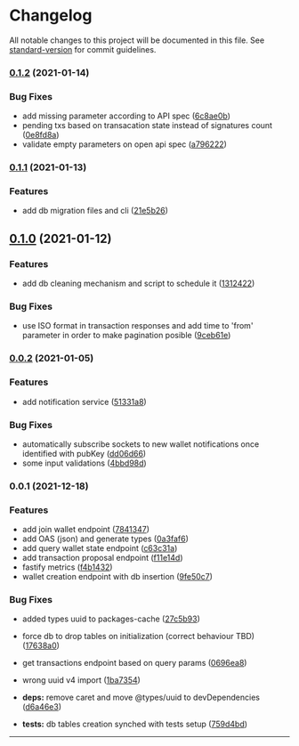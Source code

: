 # Changelog

All notable changes to this project will be documented in this file. See [standard-version](https://github.com/conventional-changelog/standard-version) for commit guidelines.

### [0.1.2](https://github.com/input-output-hk/multisig-coordination-server/compare/v0.1.1...v0.1.2) (2021-01-14)


### Bug Fixes

* add missing parameter according to API spec ([6c8ae0b](https://github.com/input-output-hk/multisig-coordination-server/commit/6c8ae0bac2154ad1c09528cad68495219119a397))
* pending txs based on transacation state instead of signatures count ([0e8fd8a](https://github.com/input-output-hk/multisig-coordination-server/commit/0e8fd8ae973fa1d0c92f93dd8a3f1f327e57efac))
* validate empty parameters on open api spec ([a796222](https://github.com/input-output-hk/multisig-coordination-server/commit/a796222425c1b4842540422a761c573dfe9206df))

### [0.1.1](https://github.com/input-output-hk/multisig-coordination-server/compare/v0.1.0...v0.1.1) (2021-01-13)


### Features

* add db migration files and cli ([21e5b26](https://github.com/input-output-hk/multisig-coordination-server/commit/21e5b2660b31983fbff9dd18a59cade01e8930ce))

## [0.1.0](https://github.com/input-output-hk/multisig-coordination-server/compare/v0.0.2...v0.1.0) (2021-01-12)


### Features

* add db cleaning mechanism and script to schedule it ([1312422](https://github.com/input-output-hk/multisig-coordination-server/commit/1312422259c7058621cbdaadfb5c46cf20ce7aa6))


### Bug Fixes

* use ISO format in transaction responses and add time to 'from' parameter in order to make pagination posible ([9ceb61e](https://github.com/input-output-hk/multisig-coordination-server/commit/9ceb61ebc0464df0e18dcc6cecb0c3fbf4a903fa))

### [0.0.2](https://github.com/input-output-hk/multisig-coordination-server/compare/v0.0.1...v0.0.2) (2021-01-05)


### Features

* add notification service ([51331a8](https://github.com/input-output-hk/multisig-coordination-server/commit/51331a84f74d3321030ff36904747cf8f7883216))


### Bug Fixes

* automatically subscribe sockets to new wallet notifications once identified with pubKey ([dd06d66](https://github.com/input-output-hk/multisig-coordination-server/commit/dd06d6611186a2639bcdcbcf7116cfd414dee034))
* some input validations ([4bbd98d](https://github.com/input-output-hk/multisig-coordination-server/commit/4bbd98d9d9ae9feb01dfb19e814014db41d1abb8))

### 0.0.1 (2021-12-18)


### Features

* add join wallet endpoint ([7841347](https://github.com/input-output-hk/multisig-coordination-server/commit/7841347c7c63b0f3010297d9d6f0b76ee55fa095))
* add OAS (json) and generate types ([0a3faf6](https://github.com/input-output-hk/multisig-coordination-server/commit/0a3faf6455c0bb4d8f246383af7e8f2abef4a182))
* add query wallet state endpoint ([c63c31a](https://github.com/input-output-hk/multisig-coordination-server/commit/c63c31ac80f1ca811c41cb4841e893354ca53691))
* add transaction proposal endpoint ([f11e14d](https://github.com/input-output-hk/multisig-coordination-server/commit/f11e14d56ea54daa244308392dd9e761bda1a2d9))
* fastify metrics ([f4b1432](https://github.com/input-output-hk/multisig-coordination-server/commit/f4b14325a1c48d3d8e31b207fb51f25242cc02cd))
* wallet creation endpoint with db insertion ([9fe50c7](https://github.com/input-output-hk/multisig-coordination-server/commit/9fe50c716052ea31fc21362047c062c645beba5d))


### Bug Fixes

* added types uuid to packages-cache ([27c5b93](https://github.com/input-output-hk/multisig-coordination-server/commit/27c5b938f0b477925ea499aeac9b17a91de6130b))
* force db to drop tables on initialization (correct behaviour TBD) ([17638a0](https://github.com/input-output-hk/multisig-coordination-server/commit/17638a0fe2affc34a28f09e1cfcade7edfe90808))
* get transactions endpoint based on query params ([0696ea8](https://github.com/input-output-hk/multisig-coordination-server/commit/0696ea8248ab15f1acf81c2bf0b6759a5aa5c191))
* wrong uuid v4 import ([1ba7354](https://github.com/input-output-hk/multisig-coordination-server/commit/1ba7354f9564dee92184274bfef378696082771a))
* **deps:** remove caret and move @types/uuid to devDependencies ([d6a46e3](https://github.com/input-output-hk/multisig-coordination-server/commit/d6a46e3dcae2cb6bfe5cf90e2fbfe8ed4527f79e))

* **tests:** db tables creation synched with tests setup ([759d4bd](https://github.com/input-output-hk/multisig-coordination-server/commit/759d4bda57edb9e157558122b561066194f9b780))
---
